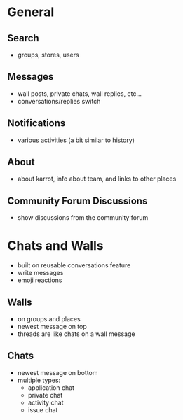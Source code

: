 # General

## Search

- groups, stores, users

## Messages

- wall posts, private chats, wall replies, etc...
- conversations/replies switch

## Notifications

- various activities (a bit similar to history)

## About

- about karrot, info about team, and links to other places

## Community Forum Discussions

- show discussions from the community forum

# Chats and Walls

- built on reusable conversations feature
- write messages
- emoji reactions

## Walls

- on groups and places
- newest message on top
- threads are like chats on a wall message

## Chats

- newest message on bottom
- multiple types:
    - application chat
    - private chat
    - activity chat
    - issue chat
